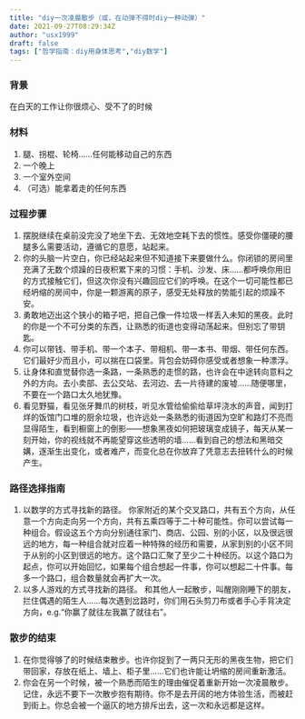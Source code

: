 ```yaml
---
title: "diy一次凌晨散步（或，在动弹不得时diy一种动弹）"
date: 2021-09-27T08:29:34Z
author: "usx1999"
draft: false
tags: ["哲学指南：diy用身体思考","diy数学"]
---
```


### 背景
在白天的工作让你很烦心、受不了的时候

### 材料
1. 腿、拐棍、轮椅……任何能移动自己的东西
2. 一个晚上
3. 一个室外空间
4. （可选）能拿着走的任何东西

### 过程步骤
1. 摆脱继续在桌前没完没了地坐下去、无效地空耗下去的惯性。感受你僵硬的腰腿多么需要活动，遵循它的意愿，站起来。
2. 你的头脑一片空白，你已经站起来但不知道接下来要做什么。你闭锁的房间里充满了无数个烦躁的日夜积累下来的习惯：手机、沙发、床……都呼唤你用旧的方式接触它们，但这次你没有兴趣回应它们的呼唤。在这个一切可能性都已经坍缩的房间中，你是一颗游离的原子，感受无处释放的势能引起的烦躁不安。
3. 勇敢地迈出这个狭小的箱子吧，把自己像一件垃圾一样丢入未知的黑夜。此时的你是一个不可分类的东西，让熟悉的街道也变得动荡起来。但别忘了带钥匙。
4. 你可以带钱、带手机、带一个本子、带相机、带一本书、带烟、带任何东西。它们最好少而且小，可以揣在口袋里。背包会妨碍你感受或者想象一种漂浮。
5. 让身体和直觉替你选一条路，一条熟悉的走惯的路，也许会在中途转向意料之外的方向。去小卖部、去公交站、去河边、去一片待建的废墟……随便哪里，不要在一个路口太久地犹豫。
6. 看见野猫，看见张牙舞爪的树枝，听见水管给偷偷给草坪浇水的声音，闻到打烊的饭馆门口堆的厨余垃圾，也许远处一条熟悉的街道因为空旷和路灯不亮而显得陌生，看到橱窗上的倒影——想象黑夜如何把玻璃变成镜子，每天从某一刻开始，你的视线就不再能望穿这些透明的墙……看到自己的想法和黑暗交媾，逐渐生出变化，或者难产，而变化总在你放弃了凭意志去扭转什么的时候产生。

### 路径选择指南
1. 以数学的方式寻找新的路径。
你家附近的某个交叉路口，共有五个方向，从任意一个方向走向另一个方向，共有五乘四等于二十种可能性。你可以尝试每一种组合。假设这五个方向分别通往家门、商店、公园、别的小区，以及很远很远的地方，每一种组合就对应着一种特殊的经历和需要，从家到别的小区不同于从别的小区到很远的地方。这个路口汇聚了至少二十种经历。以这个路口为起点，你可以开始回忆，如果每个组合想起一件事，你可以想起二十件事。每多一个路口，组合数量就会再扩大一次。
2. 以多人游戏的方式寻找新的路径。
和其他人一起散步，叫醒刚刚睡下的朋友，拦住偶遇的陌生人……每次遇到岔路时，你们用石头剪刀布或者手心手背决定方向，e.g.“你赢了就往左我赢了就往右”。

### 散步的结束
1. 在你觉得够了的时候结束散步。也许你捉到了一两只无形的黑夜生物，把它们带回家，存放在纸上、墙上、柜子里……它们也许能让坍缩的房间重新激活。
2. 你会在另一个时候，被一个熟悉而陌生的理由催促着重新开始一次凌晨散步。记住，永远不要下一次散步抱有期待。你不是去开阔的地方体验生活，而被赶到街上。你总会被一个逼仄的地方排斥出去，这一次和永远都是这样。

